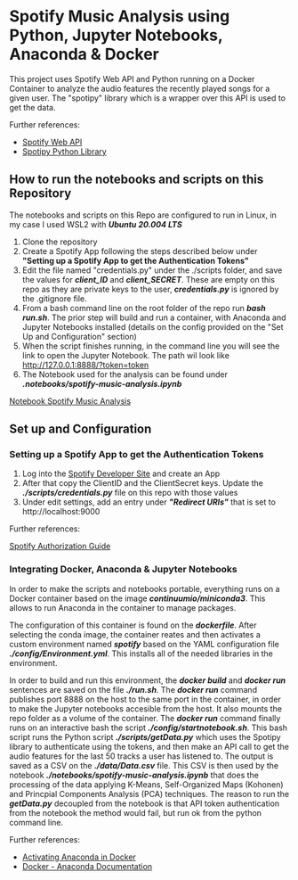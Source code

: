# Spotify Music Analysis using Python, Jupyter Notebooks, Anaconda & Docker
This project uses Spotify Web API and Python running on a Docker Container to analyze the audio features the recently played songs for a given user. The "spotipy" library which is a wrapper over this API is used to get the data.

Further references:

- [Spotify Web API](https://developer.spotify.com/documentation/web-api/reference/)
- [Spotipy Python Library](https://spotipy.readthedocs.io/)


## How to run the notebooks and scripts on this Repository
The notebooks and scripts on this Repo are configured to run in Linux, in my case I used WSL2 with ***Ubuntu 20.004 LTS***

1. Clone the repository
2. Create a Spotify App following the steps described below under **"Setting up a Spotify App to get the Authentication Tokens"**
3. Edit the file named "credentials.py" under the ./scripts folder, and save the values for ***client_ID*** and ***client_SECRET***. These are empty on this repo as they are private keys to the user, ***credentials.py*** is ignored by the .gitignore file.
4. From a bash command line on the root folder of the repo run ***bash run.sh***. The prior step will build and run a container, with Anaconda and Jupyter Notebooks installed (details on the config provided on the "Set Up and Configuration" section)
5. When the script finishes running, in the command line you will see the link to open the Jupyter Notebook. The path wil look like http://127.0.0.1:8888/?token=token
6. The Notebook used for the analysis can be found under ***.notebooks/spotify-music-analysis.ipynb***
  
  [Notebook Spotify Music Analysis](https://github.com/fseguior/spotify-music-analysis-in-python-docker/blob/main/notebooks/spotify-music-analysis.ipynb)

  
## Set up and Configuration

### Setting up a Spotify App to get the Authentication Tokens
1. Log into the [Spotify Developer Site](https://developer.spotify.com/dashboard/applications) and create an App
2. After that copy the ClientID and the ClientSecret keys. Update the ***./scripts/credentials.py*** file on this repo with those values
3. Under edit settings, add an entry under ***"Redirect URIs"*** that is set to http://localhost:9000

Further references:

[Spotify Authorization Guide](https://developer.spotify.com/documentation/general/guides/authorization-guide/)

### Integrating Docker, Anaconda & Jupyter Notebooks
In order to make the scripts and notebooks portable, everything runs on a Docker container based on the image ***continuumio/miniconda3***. This allows to run Anaconda in the container to manage packages.

The configuration of this container is found on the ***dockerfile***. After selecting the conda image, the container reates and then activates a custom environment named ***spotify*** based on the YAML configuration file ***./config/Environment.yml***. This installs all of the needed libraries in the environment.

In order to build and run this environment, the ***docker build*** and ***docker run*** sentences are saved on the file ***./run.sh***. The ***docker run*** command publishes port 8888 on the host to the same port in the container, in order to make the Jupyter notebooks accesible from the host. It also mounts the repo folder as a volume of the container. The ***docker run*** command finally runs on an interactive bash the script ***./config/startnotebook.sh***. This bash script runs the Python script ***./scripts/getData.py*** which uses the Spotipy library to authenticate using the tokens, and then make an API call to get the audio features for the last 50 tracks a user has listened to. The output is saved as a CSV on the ***./data/Data.csv*** file. This CSV is then used by the notebook ***./notebooks/spotify-music-analysis.ipynb*** that does the processing of the data applying K-Means, Self-Organized Maps (Kohonen) and Princpial Components Analysis (PCA) techniques. The reason to run the ***getData.py*** decoupled from the notebook is that API token authentication from the notebook the method would fail, but run ok from the python command line. 

Further references:

- [Activating Anaconda in Docker](https://pythonspeed.com/articles/activate-conda-dockerfile/)
- [Docker - Anaconda Documentation](https://docs.anaconda.com/anaconda/user-guide/tasks/docker/)
